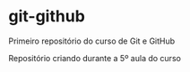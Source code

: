 # git-github
 Primeiro repositório do curso de Git e GitHub

 Repositório criando durante a 5º aula do curso